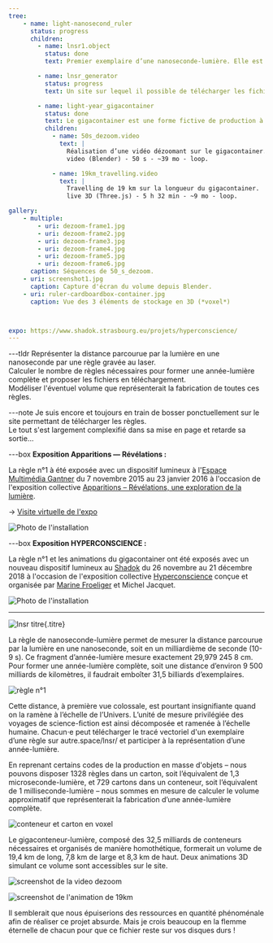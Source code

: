 ```yaml
---
tree:
    - name: light-nanosecond_ruler
      status: progress
      children:
        - name: lnsr1.object
          status: done
          text: Premier exemplaire d’une nanoseconde-lumière. Elle est le point de départ de la future année-lumière.

        - name: lnsr_generator
          status: progress
          text: Un site sur lequel il possible de télécharger les fichiers permettant de fabriquer soi-même la règle. Ce site fait aussi office de compteur général et s’arrêtera lorsque l’année-lumière aura été entièrement téléchargée (soit 31 557 600 000 000 000 clics, soit jamais).

        - name: light-year_gigacontainer
          status: done
          text: Le gigacontainer est une forme fictive de production à grande échelle qui donne à voir le volume total que représente les règles. Il est composé de ~24 billions de conteneurs répartis de manière homothétique.
          children:
            - name: 50s_dezoom.video
              text: |
                Réalisation d’une vidéo dézoomant sur le gigacontainer.
                video (Blender) - 50 s - ~39 mo - loop.

            - name: 19km_travelling.video
              text: |
                Travelling de 19 km sur la longueur du gigacontainer.
                live 3D (Three.js) - 5 h 32 min - ~9 mo - loop.

gallery:
    - multiple:
        - uri: dezoom-frame1.jpg
        - uri: dezoom-frame2.jpg
        - uri: dezoom-frame3.jpg
        - uri: dezoom-frame4.jpg
        - uri: dezoom-frame5.jpg
        - uri: dezoom-frame6.jpg
      caption: Séquences de 50_s_dezoom.
    - uri: screenshot1.jpg
      caption: Capture d'écran du volume depuis Blender.
    - uri: ruler-cardboardbox-container.jpg
      caption: Vue des 3 éléments de stockage en 3D (*voxel*)



expo: https://www.shadok.strasbourg.eu/projets/hyperconscience/
---
```

---tldr
Représenter la distance parcourue par la lumière en une nanoseconde par une règle gravée au laser.  
Calculer le nombre de règles nécessaires pour former une année-lumière complète et proposer les fichiers en téléchargement.  
Modéliser l'éventuel volume que représenterait la fabrication de toutes ces règles.


---note
Je suis encore et toujours en train de bosser ponctuellement sur le site permettant de télécharger les règles.  
Le tout s'est largement complexifié dans sa mise en page et retarde sa sortie…


---box
**Exposition Apparitions — Révélations :**

La règle n°1 à été exposée avec un dispositif lumineux à l'[Espace Multimédia Gantner](http://www.espacemultimediagantner.cg90.net/) du 7 novembre 2015 au 23 janvier 2016 à l'occasion de l'exposition collective [Apparitions – Révélations, une exploration de la lumière](http://www.espacemultimediagantner.cg90.net/exposition/apparitions-revelations-une-exploration-de-la-lumiere/).

-> [Visite virtuelle de l'expo](http://www.espacemultimediagantner.cg90.net/VR/apparitions/tour.html)

![Photo de l'installation](installEMG.jpg)


---box
**Exposition HYPERCONSCIENCE :**

La règle n°1 et les animations du gigacontainer ont été exposés avec un nouveau dispositif lumineux au [Shadok](https://www.shadok.strasbourg.eu/) du 26 novembre au 21 décembre 2018 à l'occasion de l'exposition collective [Hyperconscience](https://www.shadok.strasbourg.eu/projets/hyperconscience/) conçue et organisée par [Marine Froeliger](http://www.marinefroeliger.fr/) et Michel Jacquet.

![Photo de l'installation](installEMG.jpg)


---
![lnsr titre](titre.svg){.titre}

La règle de nanoseconde-lumière permet de mesurer la distance parcourue par la lumière en une nanoseconde, soit en un milliardième de seconde (10-9 s). Ce fragment d’année-lumière mesure exactement 29,979 245 8 cm. Pour former une année-lumière complète, soit une distance d’environ 9 500 milliards de kilomètres, il faudrait emboîter 31,5 billiards d’exemplaires.

![règle n°1](ruler1.svg)

Cette distance, à première vue colossale, est pourtant insignifiante quand on la ramène à l’échelle de l’Univers. L’unité de mesure privilégiée des voyages de science-fiction est ainsi décomposée et ramenée à l’échelle humaine. Chacun⋅e peut télécharger le tracé vectoriel d'un exemplaire d’une règle sur autre.space/lnsr/ et participer à la représentation d’une année-lumière.

En reprenant certains codes de la production en masse d'objets – nous pouvons disposer 1328 règles dans un carton, soit l’équivalent de 1,3 microseconde-lumière, et 729 cartons dans un conteneur, soit l’équivalent de 1 milliseconde-lumière – nous sommes en mesure de calculer le volume approximatif que représenterait la fabrication d’une année-lumière complète.

![conteneur et carton en voxel](ruler-cardboardbox-container.jpg)

Le gigaconteneur-lumière, composé des 32,5 milliards de conteneurs nécessaires et organisés de manière homothétique, formerait un volume de 19,4 km de long, 7,8 km de large et 8,3 km de haut. Deux animations 3D simulant ce volume sont accessibles sur le site.

![screenshot de la video dezoom](dezoom-frame3.jpg)

![screenshot de l'animation de 19km](19km.png)

Il semblerait que nous épuiserions des ressources en quantité phénoménale afin de réaliser ce projet absurde. Mais je crois beaucoup en la flemme éternelle de chacun pour que ce fichier reste sur vos disques durs !
